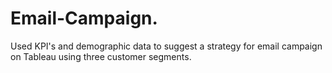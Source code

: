 # Email-Campaign.
Used KPI's and demographic data to suggest a strategy for email campaign on Tableau using three customer segments.
